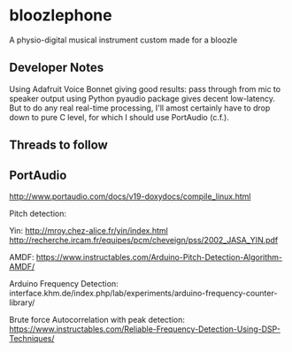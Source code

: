 # bloozlephone
A physio-digital musical instrument custom made for a bloozle

## Developer Notes

Using Adafruit Voice Bonnet giving good results: pass through from mic to
speaker output using Python pyaudio package gives decent low-latency.  But
to do any real real-time processing, I'll amost certainly have to drop down
to pure C level, for which I should use PortAudio (c.f.).  


## Threads to follow

## PortAudio
http://www.portaudio.com/docs/v19-doxydocs/compile_linux.html

Pitch detection:

Yin: http://mroy.chez-alice.fr/yin/index.html
http://recherche.ircam.fr/equipes/pcm/cheveign/pss/2002_JASA_YIN.pdf

AMDF:
https://www.instructables.com/Arduino-Pitch-Detection-Algorithm-AMDF/


Arduino Frequency Detection:
interface.khm.de/index.php/lab/experiments/arduino-frequency-counter-library/

Brute force Autocorrelation with peak detection:
https://www.instructables.com/Reliable-Frequency-Detection-Using-DSP-Techniques/
